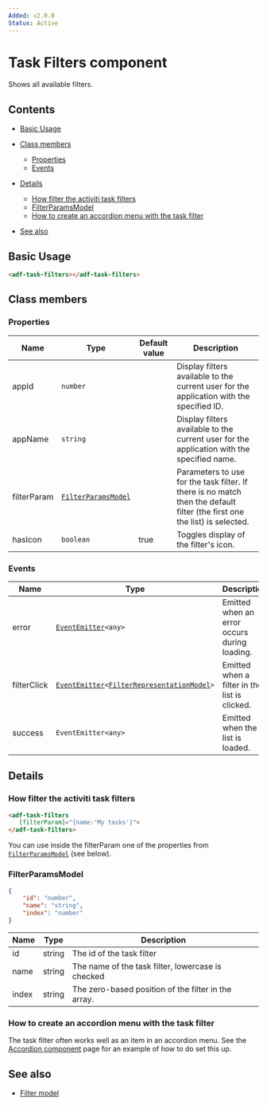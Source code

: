 ```yaml
---
Added: v2.0.0
Status: Active
---
```


# Task Filters component

Shows all available filters.

## Contents

-   [Basic Usage](#basic-usage)

-   [Class members](#class-members)

    -   [Properties](#properties)
    -   [Events](#events)

-   [Details](#details)

    -   [How filter the activiti task filters](#how-filter-the-activiti-task-filters)
    -   [FilterParamsModel](#filterparamsmodel)
    -   [How to create an accordion menu with the task filter](#how-to-create-an-accordion-menu-with-the-task-filter)

-   [See also](#see-also)

## Basic Usage

```html
<adf-task-filters></adf-task-filters>
```

## Class members

### Properties

| Name | Type | Default value | Description |
| -- | -- | -- | -- |
| appId | `number` |  | Display filters available to the current user for the application with the specified ID. |
| appName | `string` |  | Display filters available to the current user for the application with the specified name. |
| filterParam | [`FilterParamsModel`](../../lib/process-services/task-list/models/filter.model.ts) |  | Parameters to use for the task filter. If there is no match then the default filter (the first one the list) is selected. |
| hasIcon | `boolean` | true | Toggles display of the filter's icon. |

### Events

| Name | Type | Description |
| -- | -- | -- |
| error | [`EventEmitter`](https://angular.io/api/core/EventEmitter)`<any>` | Emitted when an error occurs during loading. |
| filterClick | [`EventEmitter`](https://angular.io/api/core/EventEmitter)`<`[`FilterRepresentationModel`](../../lib/process-services/task-list/models/filter.model.ts)`>` | Emitted when a filter in the list is clicked. |
| success | `EventEmitter<any>` | Emitted when the list is loaded. |

## Details

### How filter the activiti task filters

```html
<adf-task-filters 
   [filterParam]="{name:'My tasks'}">
</adf-task-filters>
```

You can use inside the filterParam one of the properties from [`FilterParamsModel`](../../lib/process-services/task-list/models/filter.model.ts) (see below).

### FilterParamsModel

```json
{
    "id": "number",
    "name": "string",
    "index": "number"
}
```

| Name | Type | Description |
| ---- | ---- | ----------- |
| id | string | The id of the task filter |
| name | string | The name of the task filter, lowercase is checked |
| index | string | The zero-based position of the filter in the array. |

### How to create an accordion menu with the task filter

The task filter often works well as an item in an accordion menu. See the [Accordion component](../core/accordion.component.md)
page for an example of how to do set this up.

## See also

-   [Filter model](filter.model.md)
